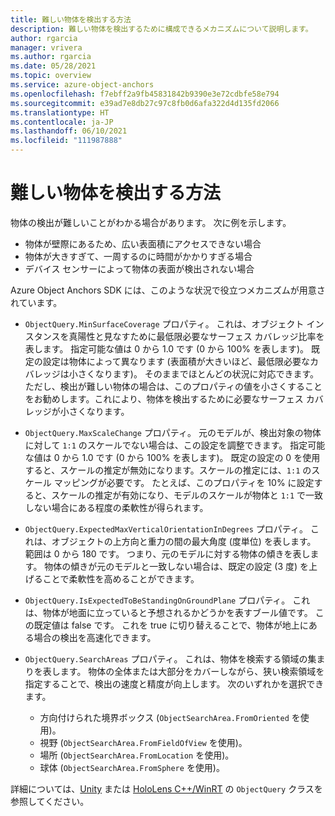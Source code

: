 ```yaml
---
title: 難しい物体を検出する方法
description: 難しい物体を検出するために構成できるメカニズムについて説明します。
author: rgarcia
manager: vrivera
ms.author: rgarcia
ms.date: 05/28/2021
ms.topic: overview
ms.service: azure-object-anchors
ms.openlocfilehash: f7ebff2a9fb45831842b9390e3e72cdbfe58e794
ms.sourcegitcommit: e39ad7e8db27c97c8fb0d6afa322d4d135fd2066
ms.translationtype: HT
ms.contentlocale: ja-JP
ms.lasthandoff: 06/10/2021
ms.locfileid: "111987888"
---
```

# <a name="how-to-detect-a-difficult-object"></a>難しい物体を検出する方法

物体の検出が難しいことがわかる場合があります。 次に例を示します。

- 物体が壁際にあるため、広い表面積にアクセスできない場合
- 物体が大きすぎて、一周するのに時間がかかりすぎる場合
- デバイス センサーによって物体の表面が検出されない場合

Azure Object Anchors SDK には、このような状況で役立つメカニズムが用意されています。

- `ObjectQuery.MinSurfaceCoverage` プロパティ。 これは、オブジェクト インスタンスを真陽性と見なすために最低限必要なサーフェス カバレッジ比率を表します。 指定可能な値は 0 から 1.0 です (0 から 100% を表します)。 既定の設定は物体によって異なります (表面積が大きいほど、最低限必要なカバレッジは小さくなります)。 そのままでほとんどの状況に対応できます。 ただし、検出が難しい物体の場合は、このプロパティの値を小さくすることをお勧めします。これにより、物体を検出するために必要なサーフェス カバレッジが小さくなります。

- `ObjectQuery.MaxScaleChange` プロパティ。 元のモデルが、検出対象の物体に対して `1:1` のスケールでない場合は、この設定を調整できます。 指定可能な値は 0 から 1.0 です (0 から 100% を表します)。 既定の設定の 0 を使用すると、スケールの推定が無効になります。スケールの推定には、`1:1` のスケール マッピングが必要です。 たとえば、このプロパティを 10% に設定すると、スケールの推定が有効になり、モデルのスケールが物体と `1:1` で一致しない場合にある程度の柔軟性が得られます。

- `ObjectQuery.ExpectedMaxVerticalOrientationInDegrees` プロパティ。 これは、オブジェクトの上方向と重力の間の最大角度 (度単位) を表します。 範囲は 0 から 180 です。 つまり、元のモデルに対する物体の傾きを表します。 物体の傾きが元のモデルと一致しない場合は、既定の設定 (3 度) を上げることで柔軟性を高めることができます。

- `ObjectQuery.IsExpectedToBeStandingOnGroundPlane` プロパティ。 これは、物体が地面に立っていると予想されるかどうかを表すブール値です。 この既定値は false です。 これを true に切り替えることで、物体が地上にある場合の検出を高速化できます。

- `ObjectQuery.SearchAreas` プロパティ。 これは、物体を検索する領域の集まりを表します。 物体の全体または大部分をカバーしながら、狭い検索領域を指定することで、検出の速度と精度が向上します。 次のいずれかを選択できます。

  - 方向付けられた境界ボックス (`ObjectSearchArea.FromOriented` を使用)。
  - 視野 (`ObjectSearchArea.FromFieldOfView` を使用)。
  - 場所 (`ObjectSearchArea.FromLocation` を使用)。
  - 球体 (`ObjectSearchArea.FromSphere` を使用)。

詳細については、[Unity](/dotnet/api/microsoft.azure.objectanchors.objectquery) または [HoloLens C++/WinRT](/cpp/api/object-anchors/winrt/objectquery) の `ObjectQuery` クラスを参照してください。
